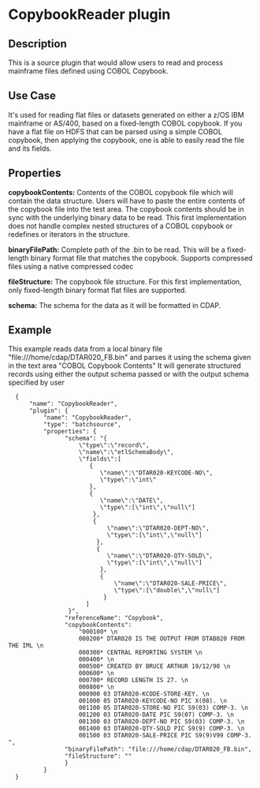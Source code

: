 # CopybookReader plugin


Description
-----------
This is a source plugin that would allow users to read and process mainframe files defined using COBOL Copybook.


Use Case
--------
It's used for reading flat files or datasets generated on either a z/OS IBM mainframe or AS/400,
based on a fixed-length COBOL copybook. If you have a flat file on HDFS that can be parsed using a simple
COBOL copybook, then applying the copybook, one is able to easily read the file and its fields.


Properties
----------
**copybookContents:** Contents of the COBOL copybook file which will contain the data structure.
  Users will have to paste the entire contents of the copybook file into the test area.
 The copybook contents should be in sync with the underlying binary data to be read.
 This first implementation does not handle complex nested structures of a COBOL copybook or redefines or iterators in the structure.

**binaryFilePath:** Complete path of the .bin to be read. This will be a fixed-length binary format file
 that matches the copybook. Supports compressed files using a native compressed codec

**fileStructure:** The copybook file structure. For this first implementation, only fixed-length binary format flat
files are supported.

**schema:** The schema for the data as it will be formatted in CDAP.


Example
-------

This example reads data from a local binary file "file:///home/cdap/DTAR020_FB.bin" and parses it using the schema
 given in the text area "COBOL Copybook Contents"
It will generate structured records using either the output schema passed or with the output schema specified by user

      {
          "name": "CopybookReader",
          "plugin": {
              "name": "CopybookReader",
              "type": "batchsource",
              "properties": {
                    "schema": "{
                        \"type\":\"record\",
                        \"name\":\"etlSchemaBody\",
                        \"fields\":[
                           {
                              \"name\":\"DTAR020-KEYCODE-NO\",
                              \"type\":\"int\"
                           },
                           {
                              \"name\":\"DATE\",
                              \"type\":[\"int\",\"null\"]
                            },
                            {
                                \"name\":\"DTAR020-DEPT-NO\",
                                \"type\":[\"int\",\"null\"]
                             },
                             {
                                \"name\":\"DTAR020-QTY-SOLD\",
                                \"type\":[\"int\",\"null\"]
                              },
                              {
                                  \"name\":\"DTAR020-SALE-PRICE\",
                                  \"type\":[\"double\",\"null\"]
                               }
                          ]
                     }",
                    "referenceName": "Copybook",
                    "copybookContents":
                        "000100* \n
                        000200* DTAR020 IS THE OUTPUT FROM DTAB020 FROM THE IML \n
                        000300* CENTRAL REPORTING SYSTEM \n
                        000400* \n
                        000500* CREATED BY BRUCE ARTHUR 19/12/90 \n
                        000600* \n
                        000700* RECORD LENGTH IS 27. \n
                        000800* \n
                        000900 03 DTAR020-KCODE-STORE-KEY. \n
                        001000 05 DTAR020-KEYCODE-NO PIC X(08). \n
                        001100 05 DTAR020-STORE-NO PIC S9(03) COMP-3. \n
                        001200 03 DTAR020-DATE PIC S9(07) COMP-3. \n
                        001300 03 DTAR020-DEPT-NO PIC S9(03) COMP-3. \n
                        001400 03 DTAR020-QTY-SOLD PIC S9(9) COMP-3. \n
                        001500 03 DTAR020-SALE-PRICE PIC S9(9)V99 COMP-3. ",
                    "binaryFilePath": "file:///home/cdap/DTAR020_FB.bin",
                    "fileStructure": ""
                    }
              }
      }
